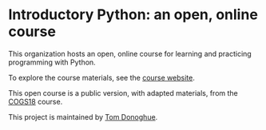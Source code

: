# Introductory Python: an open, online course

This organization hosts an open, online course for learning and practicing programming with Python.

To explore the course materials, see the 
[course website](https://introductorypython.github.io/). 

This open course is a public version, with adapted materials, from the 
[COGS18](https://github.com/COGS18/) course. 

This project is maintained by [Tom Donoghue](https://github.com/TomDonoghue/).
